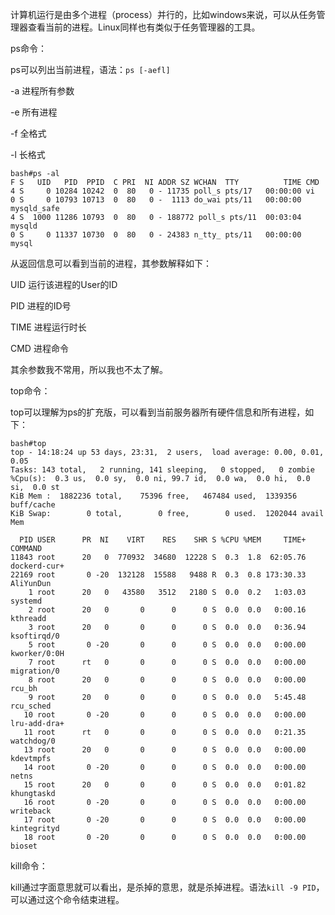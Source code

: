 ﻿计算机运行是由多个进程（process）并行的，比如windows来说，可以从任务管理器查看当前的进程。Linux同样也有类似于任务管理器的工具。

ps命令：

ps可以列出当前进程，语法：`ps [-aefl]`

-a 进程所有参数

-e 所有进程

-f 全格式

-l 长格式

    bash#ps -al
    F S   UID   PID  PPID  C PRI  NI ADDR SZ WCHAN  TTY          TIME CMD
    4 S     0 10284 10242  0  80   0 - 11735 poll_s pts/17   00:00:00 vi
    0 S     0 10793 10713  0  80   0 -  1113 do_wai pts/11   00:00:00 mysqld_safe
    4 S  1000 11286 10793  0  80   0 - 188772 poll_s pts/11  00:03:04 mysqld
    0 S     0 11337 10730  0  80   0 - 24383 n_tty_ pts/11   00:00:00 mysql

从返回信息可以看到当前的进程，其参数解释如下：

UID 运行该进程的User的ID

PID 进程的ID号

TIME 进程运行时长

CMD 进程命令

其余参数我不常用，所以我也不太了解。

top命令：

top可以理解为ps的扩充版，可以看到当前服务器所有硬件信息和所有进程，如下：

    bash#top
    top - 14:18:24 up 53 days, 23:31,  2 users,  load average: 0.00, 0.01, 0.05
    Tasks: 143 total,   2 running, 141 sleeping,   0 stopped,   0 zombie
    %Cpu(s):  0.3 us,  0.0 sy,  0.0 ni, 99.7 id,  0.0 wa,  0.0 hi,  0.0 si,  0.0 st
    KiB Mem :  1882236 total,    75396 free,   467484 used,  1339356 buff/cache
    KiB Swap:        0 total,        0 free,        0 used.  1202044 avail Mem
    
      PID USER      PR  NI    VIRT    RES    SHR S %CPU %MEM     TIME+ COMMAND
    11843 root      20   0  770932  34680  12228 S  0.3  1.8  62:05.76 dockerd-cur+
    22169 root       0 -20  132128  15588   9488 R  0.3  0.8 173:30.33 AliYunDun
        1 root      20   0   43580   3512   2180 S  0.0  0.2   1:03.03 systemd
        2 root      20   0       0      0      0 S  0.0  0.0   0:00.16 kthreadd
        3 root      20   0       0      0      0 S  0.0  0.0   0:36.94 ksoftirqd/0
        5 root       0 -20       0      0      0 S  0.0  0.0   0:00.00 kworker/0:0H
        7 root      rt   0       0      0      0 S  0.0  0.0   0:00.00 migration/0
        8 root      20   0       0      0      0 S  0.0  0.0   0:00.00 rcu_bh
        9 root      20   0       0      0      0 S  0.0  0.0   5:45.48 rcu_sched
       10 root       0 -20       0      0      0 S  0.0  0.0   0:00.00 lru-add-dra+
       11 root      rt   0       0      0      0 S  0.0  0.0   0:21.35 watchdog/0
       13 root      20   0       0      0      0 S  0.0  0.0   0:00.00 kdevtmpfs
       14 root       0 -20       0      0      0 S  0.0  0.0   0:00.00 netns
       15 root      20   0       0      0      0 S  0.0  0.0   0:01.82 khungtaskd
       16 root       0 -20       0      0      0 S  0.0  0.0   0:00.00 writeback
       17 root       0 -20       0      0      0 S  0.0  0.0   0:00.00 kintegrityd
       18 root       0 -20       0      0      0 S  0.0  0.0   0:00.00 bioset



kill命令：

kill通过字面意思就可以看出，是杀掉的意思，就是杀掉进程。语法`kill -9 PID`，可以通过这个命令结束进程。

